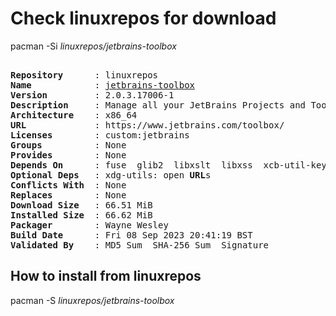 # Check linuxrepos for download

pacman -Si *linuxrepos/jetbrains-toolbox*

<div class="highlight"><pre class="highlight"><text>
<b>Repository</b>      : linuxrepos
<b>Name</b>            : <a href="../../x86_64/jetbrains-toolbox-2.0.3.17006-1-x86_64.pkg.tar.zst">jetbrains-toolbox</a>
<b>Version</b>         : 2.0.3.17006-1
<b>Description</b>     : Manage all your JetBrains Projects and Tools
<b>Architecture</b>    : x86_64
<b>URL</b>             : https://www.jetbrains.com/toolbox/
<b>Licenses</b>        : custom:jetbrains
<b>Groups</b>          : None
<b>Provides</b>        : None
<b>Depends On</b>      : fuse  glib2  libxslt  libxss  xcb-util-keysyms  xdg-utils  nss
<b>Optional Deps</b>   : xdg-utils: open <b>URL</b>s
<b>Conflicts With</b>  : None
<b>Replaces</b>        : None
<b>Download Size</b>   : 66.51 MiB
<b>Installed Size</b>  : 66.62 MiB
<b>Packager</b>        : Wayne Wesley <wayne6324@gmail.com>
<b>Build Date</b>      : Fri 08 Sep 2023 20:41:19 BST
<b>Validated By</b>    : MD5 Sum  SHA-256 Sum  Signature
</text></pre></div>

## How to install from linuxrepos

pacman -S *linuxrepos/jetbrains-toolbox*
